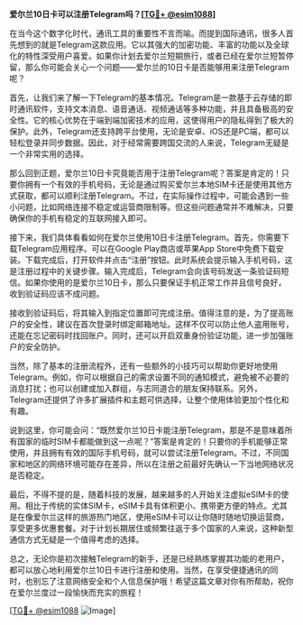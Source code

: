 **爱尔兰10日卡可以注册Telegram吗？[[TG💪+ @esim1088](https://t.me/s/esim1088)]**

在当今这个数字化时代，通讯工具的重要性不言而喻。而提到国际通讯，很多人首先想到的就是Telegram这款应用。它以其强大的加密功能、丰富的功能以及全球化的特性深受用户喜爱。如果你计划去爱尔兰短期旅行，或者已经在爱尔兰短暂停留，那么你可能会关心一个问题——爱尔兰的10日卡是否能够用来注册Telegram呢？

首先，让我们来了解一下Telegram的基本情况。Telegram是一款基于云存储的即时通讯软件，支持文本消息、语音通话、视频通话等多种功能，并且具备极高的安全性。它的核心优势在于端到端加密技术的应用，这使得用户的隐私得到了极大的保护。此外，Telegram还支持跨平台使用，无论是安卓、iOS还是PC端，都可以轻松登录并同步数据。因此，对于经常需要跨国交流的人来说，Telegram无疑是一个非常实用的选择。

那么回到正题，爱尔兰10日卡究竟能否用于注册Telegram呢？答案是肯定的！只要你拥有一个有效的手机号码，无论是通过购买爱尔兰本地SIM卡还是使用其他方式获取，都可以顺利注册Telegram。不过，在实际操作过程中，可能会遇到一些小问题，比如网络连接不稳定或运营商限制等。但这些问题通常并不难解决，只要确保你的手机有稳定的互联网接入即可。

接下来，我们具体看看如何在爱尔兰使用10日卡注册Telegram。首先，你需要下载Telegram应用程序。可以在Google Play商店或苹果App Store中免费下载安装。下载完成后，打开软件并点击“注册”按钮。此时系统会提示输入手机号码，这是注册过程中的关键步骤。输入完成后，Telegram会向该号码发送一条验证码短信。如果你使用的是爱尔兰10日卡，那么只要保证手机正常工作并且信号良好，收到验证码应该不成问题。

接收到验证码后，将其输入到指定位置即可完成注册。值得注意的是，为了提高账户的安全性，建议在首次登录时绑定邮箱地址。这样不仅可以防止他人盗用账号，还能在忘记密码时找回账户。同时，还可以开启双重身份验证功能，进一步加强账户的安全防护。

当然，除了基本的注册流程外，还有一些额外的小技巧可以帮助你更好地使用Telegram。例如，你可以根据自己的需求设置不同的通知模式，避免被不必要的消息打扰；也可以创建或加入群组，与志同道合的朋友保持联系。另外，Telegram还提供了许多扩展插件和主题可供选择，让整个使用体验更加个性化和有趣。

说到这里，你可能会问：“既然爱尔兰10日卡能注册Telegram，那是不是意味着所有国家的临时SIM卡都能做到这一点呢？”答案是肯定的！只要你的手机能够正常使用，并且拥有有效的国际手机号码，就可以尝试注册Telegram。不过，不同国家和地区的网络环境可能存在差异，所以在注册之前最好先确认一下当地网络状况是否稳定。

最后，不得不提的是，随着科技的发展，越来越多的人开始关注虚拟eSIM卡的使用。相比于传统的实体SIM卡，eSIM卡具有体积更小、携带更方便的特点。尤其是在像爱尔兰这样的旅游热门地区，使用eSIM卡可以让你随时随地切换运营商，享受更多优惠套餐。对于计划长期居住或频繁往返于多个国家的人来说，这种新型通信方式无疑是一个值得考虑的选择。

总之，无论你是初次接触Telegram的新手，还是已经熟练掌握其功能的老用户，都可以放心地利用爱尔兰10日卡进行注册和使用。当然，在享受便捷通讯的同时，也别忘了注意网络安全和个人信息保护哦！希望这篇文章对你有所帮助，祝你在爱尔兰度过一段愉快而充实的旅程！

[[TG💪+ @esim1088](https://t.me/s/esim1088) ![Image](https://i.postimg.cc/4NQfJmqS/Snipaste-2025-05-13-00-14-12.png)]